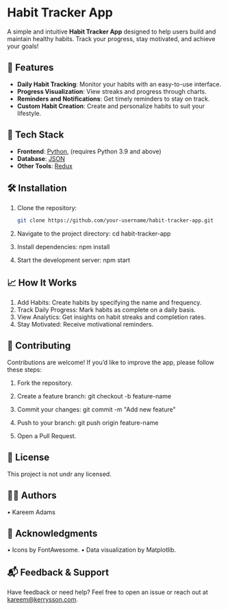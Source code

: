 # Habit Tracker App

A simple and intuitive **Habit Tracker App** designed to help users build and maintain healthy habits. Track your progress, stay motivated, and achieve your goals!


## 🌟 Features

- **Daily Habit Tracking**: Monitor your habits with an easy-to-use interface.
- **Progress Visualization**: View streaks and progress through charts.
- **Reminders and Notifications**: Get timely reminders to stay on track.
- **Custom Habit Creation**: Create and personalize habits to suit your lifestyle.


## 🚀 Tech Stack

- **Frontend**: [Python](https://python.org), (requires Python 3.9 and above)
- **Database**: [JSON](https://www.json.oorg)  
- **Other Tools**: [Redux](https://redux.js.org)



## 🛠️ Installation

1. Clone the repository:
   ```bash
   git clone https://github.com/your-username/habit-tracker-app.git

2.	Navigate to the project directory:
    cd habit-tracker-app

3.	Install dependencies:
    npm install

4.	Start the development server:
    npm start


## 📈 How It Works
1.	Add Habits: Create habits by specifying the name and frequency.
2.	Track Daily Progress: Mark habits as complete on a daily basis.
3.	View Analytics: Get insights on habit streaks and completion rates.
4.	Stay Motivated: Receive motivational reminders.

## 🤝 Contributing

Contributions are welcome! If you’d like to improve the app, please follow these steps:

1.	Fork the repository.

2.	Create a feature branch:
    git checkout -b feature-name

3.	Commit your changes:
    git commit -m "Add new feature"

4.	Push to your branch:
    git push origin feature-name

5.	Open a Pull Request.


## 📄 License

This project is not undr any licensed.

## 👨‍💻 Authors

•   Kareem Adams


## 🧾 Acknowledgments

•   Icons by FontAwesome.
•   Data visualization by Matplotlib.

## 📬 Feedback & Support

Have feedback or need help? Feel free to open an issue or reach out at kareem@kerrysson.com.
